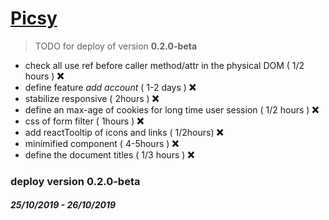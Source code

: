 # [Picsy](https://orivoir.github.io/picsy)

> TODO for deploy of version **0.2.0-beta** 

- check all use ref before caller method/attr in the physical DOM ( 1/2 hours ) **❌** 
- define feature *add account* ( 1-2 days ) **❌**
- stabilize responsive ( 2hours ) **❌**
- define an max-age of cookies for long time user session ( 1/2 hours ) **❌**
- css of form filter ( 1hours ) **❌**
- add reactTooltip of icons and links ( 1/2hours) **❌**
- minimified component ( 4-5hours ) **❌**
- define the document titles ( 1/3 hours ) **❌**

### deploy version **0.2.0-beta** 
#### *25/10/2019 - 26/10/2019*

